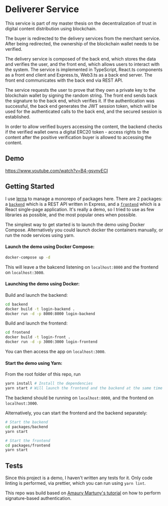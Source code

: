 # Deliverer Service


This service is part of my master thesis on the decentralization of trust in digital content distribution using blockchain.

 The buyer is redirected to the delivery services from the merchant service. After being redirected, the ownership of the blockchain wallet needs to be verified.

The delivery service is composed of the back end, which stores the data and verifies the user, and the front end, which allows users to interact with the system. The service is implemented in TypeScript, React.ts components as a front end client and Express.ts, Web3.ts as a back end server. The front end communicates with the back end via REST API. 

The service requests the user to prove that they own a private key to the blockchain wallet by signing the random string. The front end sends back the signature to the back end, which verifies it. If the authentication was successful, the back end generates the JWT session token, which will be used for the authenticated calls to the back end, and the secured session is established.

In order to allow verified buyers accessing the content, the backend checks if the verified wallet owns a digital ERC20 token - access rights to the content after the positive verification buyer is allowed to accessing the content.

## Demo

https://www.youtube.com/watch?v=B4-gsvnvECI

## Getting Started

I use [lerna](https://github.com/lerna/lerna) to manage a monorepo of packages here. There are 2 packages: a [`backend`](https://github.com/amaurymartiny/login-with-metamask-demo/tree/master/packages/backend) which is a REST API written in Express, and a [`frontend`](https://github.com/amaurymartiny/login-with-metamask-demo/tree/master/packages/frontend) which is a React single-page application. It's really a demo, so I tried to use as few libraries as possible, and the most popular ones when possible.

The simplest way to get started is to launch the demo using Docker Compose. Alternatively you could launch docker the containers manually, or run the node services using yarn.

#### Launch the demo using Docker Compose:

```bash
docker-compose up -d
```

This will leave a the bakcend listening on `localhost:8000` and the frontend on `localhost:3000`.

#### Launching the demo using Docker:

Build and launch the backend:

```bash
cd backend
docker build -t login-backend .
docker run -d -p 8000:8000 login-backend
```

Build and launch the frontend:

```bash
cd frontend
docker build -t login-front .
docker run -d -p 3000:3000 login-frontend
```

You can then access the app on `localhost:3000`.

#### Start the demo using Yarn:

From the root folder of this repo, run

```bash
yarn install # Install the dependencies
yarn start # Will launch the frontend and the backend at the same time
```

The backend should be running on `localhost:8000`, and the frontend on `localhost:3000`.

Alternatively, you can start the frontend and the backend separately:

```bash
# Start the backend
cd packages/backend
yarn start

# Start the frontend
cd packages/frontend
yarn start
```

## Tests

Since this project is a demo, I haven't written any tests for it. Only code linting is performed, via prettier, which you can run using `yarn lint`.



This repo was build based on [Amaury Martuny's tutorial](https://www.toptal.com/ethereum/one-click-login-flows-a-metamask-tutorial) on how to perform signature-based authentication.
